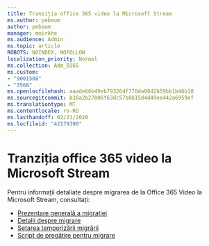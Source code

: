 ```yaml
---
title: Tranziția office 365 video la Microsoft Stream
ms.author: pebaum
author: pebaum
manager: mnirkhe
ms.audience: Admin
ms.topic: article
ROBOTS: NOINDEX, NOFOLLOW
localization_priority: Normal
ms.collection: Adm_O365
ms.custom:
- "9001508"
- "3568"
ms.openlocfilehash: aaade66b49eb79326df778da08d2b59bb1b46b18
ms.sourcegitcommit: b38a2b27006f63dc57b8b15d4d49ee442a6959ef
ms.translationtype: MT
ms.contentlocale: ro-RO
ms.lasthandoff: 02/21/2020
ms.locfileid: "42179390"
---
```

# <a name="office-365-video-transition-to-microsoft-stream"></a>Tranziția office 365 video la Microsoft Stream

Pentru informații detaliate despre migrarea de la Office 365 Video la Microsoft Stream, consultați:

- [Prezentare generală a migrației](https://docs.microsoft.com/en-us/stream/migrate-from-office-365)
- [Detalii despre migrare](https://docs.microsoft.com/en-us/stream/migration-experience)
- [Setarea temporizării migrării](https://docs.microsoft.com/en-us/stream/migration-o365video-timing-setting)
- [Script de pregătire pentru migrare](https://docs.microsoft.com/en-us/stream/migration-o365video-prep)
